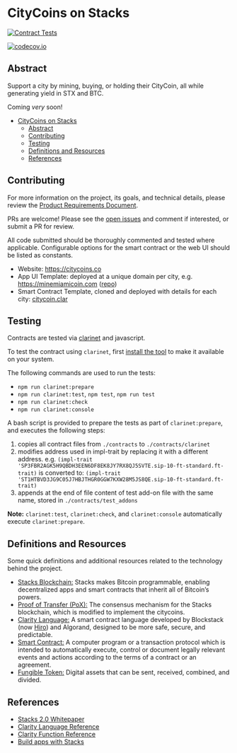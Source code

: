 # CityCoins on Stacks

[![Contract Tests](https://github.com/citycoins/citycoin/actions/workflows/test-contract.yaml/badge.svg)](https://github.com/citycoins/citycoin/actions/workflows/test-contract.yaml)

[![codecov.io](https://codecov.io/github/citycoins/citycoin/coverage.svg?branch=master)](https://codecov.io/github/citycoins/citycoin?branch=master)

## Abstract

Support a city by mining, buying, or holding their CityCoin, all while generating yield in STX and BTC.

Coming *very* soon!

- [CityCoins on Stacks](#citycoins-on-stacks)
  - [Abstract](#abstract)
  - [Contributing](#contributing)
  - [Testing](#testing)
  - [Definitions and Resources](#definitions-and-resources)
  - [References](#references)

## Contributing

For more information on the project, its goals, and technical details, please review the [Product Requirements Document](./citycoin-prd.md).

PRs are welcome! Please see the [open issues](https://github.com/citycoins/citycoin/issues) and comment if interested, or submit a PR for review.

All code submitted should be thoroughly commented and tested where applicable. Configurable options for the smart contract or the web UI should be listed as constants.

- Website: https://citycoins.co
- App UI Template: deployed at a unique domain per city, e.g. https://minemiamicoin.com ([repo](https://github.com/citycoins/citycoin-ui))
- Smart Contract Template, cloned and deployed with details for each city: [citycoin.clar](./contracts/citycoin.clar)

## Testing

Contracts are tested via [clarinet](https://github.com/hirosystems/clarinet) and javascript.

To test the contract using `clarinet`, first [install the tool](https://github.com/hirosystems/clarinet#installation) to make it available on your system.

The following commands are used to run the tests:

- `npm run clarinet:prepare`
- `npm run clarinet:test`, `npm test`, `npm run test`
- `npm run clarinet:check`
- `npm run clarinet:console`

A bash script is provided to prepare the tests as part of `clarinet:prepare`, and executes the following steps:

1. copies all contract files from `./contracts` to `./contracts/clarinet`
2. modifies address used in impl-trait by replacing it with a different address. e.g.
`(impl-trait 'SP3FBR2AGK5H9QBDH3EEN6DF8EK8JY7RX8QJ5SVTE.sip-10-ft-standard.ft-trait)`
is converted to:
`(impl-trait 'ST1HTBVD3JG9C05J7HBJTHGR0GGW7KXW28M5JS8QE.sip-10-ft-standard.ft-trait)`
3. appends at the end of file content of test add-on file with the same name, stored in `./contracts/test_addons`

**Note:** `clarinet:test`, `clarinet:check`, and `clarinet:console` automatically execute `clarinet:prepare`.

## Definitions and Resources

Some quick definitions and additional resources related to the technology behind the project.

- [Stacks Blockchain:](https://stacks.co) Stacks makes Bitcoin programmable, enabling decentralized apps and smart contracts that inherit all of Bitcoin’s powers.
- [Proof of Transfer (PoX):](https://hackernoon.com/wtf-is-proof-of-transfer-and-why-should-anyone-care-wd2330p9) The consensus mechanism for the Stacks blockchain, which is modified to implement the citycoins. 
- [Clarity Language:](https://clarity-lang.org/) A smart contract language developed by Blockstack (now [Hiro](https://hiro.so)) and Algorand, designed to be more safe, secure, and predictable.
- [Smart Contract:](https://en.wikipedia.org/wiki/Smart_contract) A computer program or a transaction protocol which is intended to automatically execute, control or document legally relevant events and actions according to the terms of a contract or an agreement.
- [Fungible Token:](https://github.com/stacksgov/sips/blob/hstove-feat/sip-10-ft/sips/sip-010/sip-010-fungible-token-standard.md) Digital assets that can be sent, received, combined, and divided.

## References

- [Stacks 2.0 Whitepaper](https://gaia.blockstack.org/hub/1AxyPunHHAHiEffXWESKfbvmBpGQv138Fp/stacks.pdf)
- [Clarity Language Reference](https://docs.stacks.co/references/language-overview)
- [Clarity Function Reference](https://docs.stacks.co/references/language-functions)
- [Build apps with Stacks](https://docs.stacks.co/build-apps/overview)
